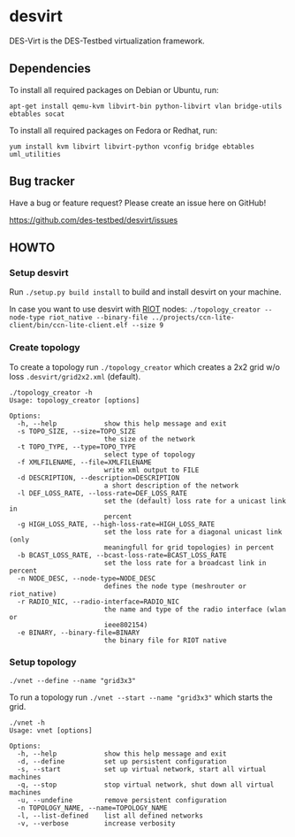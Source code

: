 # desvirt

DES-Virt is the DES-Testbed virtualization framework.

## Dependencies

To install all required packages on Debian or Ubuntu, run:

	apt-get install qemu-kvm libvirt-bin python-libvirt vlan bridge-utils ebtables socat

To install all required packages on Fedora or Redhat, run:

	yum install kvm libvirt libvirt-python vconfig bridge ebtables uml_utilities

## Bug tracker

Have a bug or feature request? Please create an issue here on GitHub!

https://github.com/des-testbed/desvirt/issues

## HOWTO

### Setup desvirt
Run `./setup.py build install` to build and install desvirt on your machine.

In case you want to use desvirt with [RIOT](https://github.com/RIOT-OS/RIOT) nodes: `./topology_creator --node-type riot_native --binary-file ../projects/ccn-lite-client/bin/ccn-lite-client.elf --size 9`


### Create topology
To create a topology run `./topology_creator` which creates a 2x2 grid w/o loss `.desvirt/grid2x2.xml` (default).
```
./topology_creator -h
Usage: topology_creator [options]

Options:
  -h, --help            show this help message and exit
  -s TOPO_SIZE, --size=TOPO_SIZE
                        the size of the network
  -t TOPO_TYPE, --type=TOPO_TYPE
                        select type of topology
  -f XMLFILENAME, --file=XMLFILENAME
                        write xml output to FILE
  -d DESCRIPTION, --description=DESCRIPTION
                        a short description of the network
  -l DEF_LOSS_RATE, --loss-rate=DEF_LOSS_RATE
                        set the (default) loss rate for a unicast link in
                        percent
  -g HIGH_LOSS_RATE, --high-loss-rate=HIGH_LOSS_RATE
                        set the loss rate for a diagonal unicast link (only
                        meaningfull for grid topologies) in percent
  -b BCAST_LOSS_RATE, --bcast-loss-rate=BCAST_LOSS_RATE
                        set the loss rate for a broadcast link in percent
  -n NODE_DESC, --node-type=NODE_DESC
                        defines the node type (meshrouter or riot_native)
  -r RADIO_NIC, --radio-interface=RADIO_NIC
                        the name and type of the radio interface (wlan or
                        ieee802154)
  -e BINARY, --binary-file=BINARY
                        the binary file for RIOT native
```

### Setup topology

`./vnet --define --name "grid3x3"`

To run a topology run `./vnet --start --name "grid3x3"` which starts the grid.

```
./vnet -h
Usage: vnet [options]

Options:
  -h, --help            show this help message and exit
  -d, --define          set up persistent configuration
  -s, --start           set up virtual network, start all virtual machines
  -q, --stop            stop virtual network, shut down all virtual machines
  -u, --undefine        remove persistent configuration
  -n TOPOLOGY_NAME, --name=TOPOLOGY_NAME
  -l, --list-defined    list all defined networks
  -v, --verbose         increase verbosity
```

